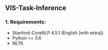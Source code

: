 ## VIS-Task-Inference

### 1. Requirements:

+ Stanford-CoreNLP 4.5.1 (English [with extra])
+ Python >= 3.6
+ NLTK